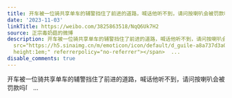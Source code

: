 ```yaml
---
title: 开车被一位骑共享单车的辅警挡住了前进的道路，喊话他听不到，请问按喇叭会被罚款吗[跪了]
date: '2023-11-03'
linkTitle: https://weibo.com/3825863518/NqQ6Uk7H2
source: 正宗毒奶菇的微博
description: 开车被一位骑共享单车的辅警挡住了前进的道路，喊话他听不到，请问按喇叭会被罚款吗<span class="url-icon"><img alt="[跪了]"
  src="https://h5.sinaimg.cn/m/emoticon/icon/default/d_guile-a8a737d3a0.png" style="width:1em;
  height:1em;" referrerpolicy="no-referrer"></span>  ...
disable_comments: true
---
```

开车被一位骑共享单车的辅警挡住了前进的道路，喊话他听不到，请问按喇叭会被罚款吗<span class="url-icon"><img alt="[跪了]" src="https://h5.sinaimg.cn/m/emoticon/icon/default/d_guile-a8a737d3a0.png" style="width:1em; height:1em;" referrerpolicy="no-referrer"></span>  ...